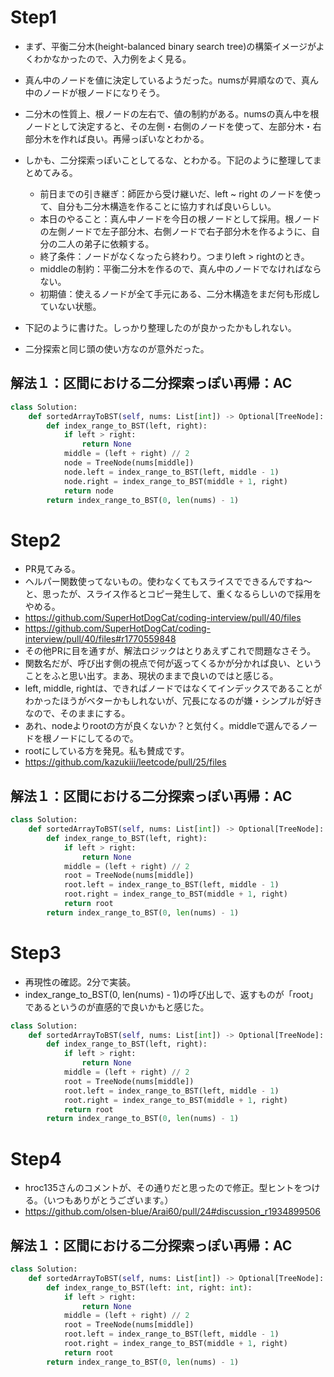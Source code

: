 # Step1
- まず、平衡二分木(height-balanced binary search tree)の構築イメージがよくわかなかったので、入力例をよく見る。
- 真ん中のノードを値に決定しているようだった。numsが昇順なので、真ん中のノードが根ノードになりそう。
- 二分木の性質上、根ノードの左右で、値の制約がある。numsの真ん中を根ノードとして決定すると、その左側・右側のノードを使って、左部分木・右部分木を作れば良い。再帰っぽいなとわかる。
- しかも、二分探索っぽいことしてるな、とわかる。下記のように整理してまとめてみる。
   - 前日までの引き継ぎ：師匠から受け継いだ、left ~ right のノードを使って、自分も二分木構造を作ることに協力すれば良いらしい。
   - 本日のやること：真ん中ノードを今日の根ノードとして採用。根ノードの左側ノードで左子部分木、右側ノードで右子部分木を作るように、自分の二人の弟子に依頼する。
   - 終了条件：ノードがなくなったら終わり。つまりleft > rightのとき。
   - middleの制約：平衡二分木を作るので、真ん中のノードでなければならない。
   - 初期値：使えるノードが全て手元にある、二分木構造をまだ何も形成していない状態。

- 下記のように書けた。しっかり整理したのが良かったかもしれない。
- 二分探索と同じ頭の使い方なのが意外だった。
## 解法１：区間における二分探索っぽい再帰：AC
```python
class Solution:
    def sortedArrayToBST(self, nums: List[int]) -> Optional[TreeNode]:
        def index_range_to_BST(left, right):
            if left > right:
                return None
            middle = (left + right) // 2
            node = TreeNode(nums[middle])
            node.left = index_range_to_BST(left, middle - 1)
            node.right = index_range_to_BST(middle + 1, right)
            return node
        return index_range_to_BST(0, len(nums) - 1)
```
# Step2
- PR見てみる。
- ヘルパー関数使ってないもの。使わなくてもスライスでできるんですね〜と、思ったが、スライス作るとコピー発生して、重くなるらしいので採用をやめる。
- https://github.com/SuperHotDogCat/coding-interview/pull/40/files
- https://github.com/SuperHotDogCat/coding-interview/pull/40/files#r1770559848
- その他PRに目を通すが、解法ロジックはとりあえずこれで問題なさそう。
- 関数名だが、呼び出す側の視点で何が返ってくるかが分かれば良い、ということをふと思い出す。まあ、現状のままで良いのではと感じる。
- left, middle, rightは、できればノードではなくてインデックスであることがわかったほうがベターかもしれないが、冗長になるのが嫌・シンプルが好きなので、そのままにする。
- あれ、nodeよりrootの方が良くないか？と気付く。middleで選んでるノードを根ノードにしてるので。
- rootにしている方を発見。私も賛成です。
- https://github.com/kazukiii/leetcode/pull/25/files
## 解法１：区間における二分探索っぽい再帰：AC
```python
class Solution:
    def sortedArrayToBST(self, nums: List[int]) -> Optional[TreeNode]:
        def index_range_to_BST(left, right):
            if left > right:
                return None
            middle = (left + right) // 2
            root = TreeNode(nums[middle])
            root.left = index_range_to_BST(left, middle - 1)
            root.right = index_range_to_BST(middle + 1, right)
            return root
        return index_range_to_BST(0, len(nums) - 1)
```

# Step3
- 再現性の確認。2分で実装。
- index_range_to_BST(0, len(nums) - 1)の呼び出しで、返すものが「root」であるというのが直感的で良いかもと感じた。
```python
class Solution:
    def sortedArrayToBST(self, nums: List[int]) -> Optional[TreeNode]:
        def index_range_to_BST(left, right):
            if left > right:
                return None
            middle = (left + right) // 2
            root = TreeNode(nums[middle])
            root.left = index_range_to_BST(left, middle - 1)
            root.right = index_range_to_BST(middle + 1, right)
            return root
        return index_range_to_BST(0, len(nums) - 1)
```
# Step4
- hroc135さんのコメントが、その通りだと思ったので修正。型ヒントをつける。（いつもありがとうございます。）
- https://github.com/olsen-blue/Arai60/pull/24#discussion_r1934899506

## 解法１：区間における二分探索っぽい再帰：AC
```python
class Solution:
    def sortedArrayToBST(self, nums: List[int]) -> Optional[TreeNode]:
        def index_range_to_BST(left: int, right: int):
            if left > right:
                return None
            middle = (left + right) // 2
            root = TreeNode(nums[middle])
            root.left = index_range_to_BST(left, middle - 1)
            root.right = index_range_to_BST(middle + 1, right)
            return root
        return index_range_to_BST(0, len(nums) - 1)
```
